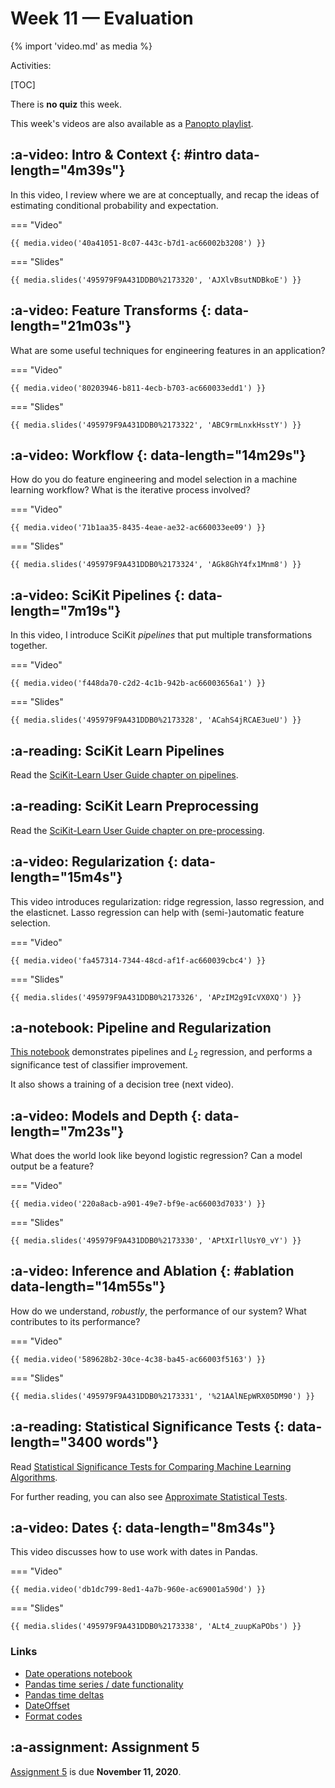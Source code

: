 # Week 11 — Evaluation
{% import 'video.md' as media %}

Activities:

[TOC]

There is **no quiz** this week.

This week's videos are also available as a [Panopto playlist](https://boisestate.hosted.panopto.com/Panopto/Pages/Viewer.aspx?pid=94fc0cc9-53df-43b5-b46d-ac66003dd5e1).

## :a-video: Intro & Context {: #intro data-length="4m39s"}

In this video, I review where we are at conceptually, and recap the ideas of estimating conditional probability and expectation.

=== "Video"

    {{ media.video('40a41051-8c07-443c-b7d1-ac66002b3208') }}

=== "Slides"

    {{ media.slides('495979F9A431DDB0%2173320', 'AJXlvBsutNDBkoE') }}

## :a-video: Feature Transforms {: data-length="21m03s"}

What are some useful techniques for engineering features in an application?

=== "Video"

    {{ media.video('80203946-b811-4ecb-b703-ac660033edd1') }}

=== "Slides"

    {{ media.slides('495979F9A431DDB0%2173322', 'ABC9rmLnxkHsstY') }}

## :a-video: Workflow {: data-length="14m29s"}

How do you do feature engineering and model selection in a machine learning workflow?
What is the iterative process involved?

=== "Video"

    {{ media.video('71b1aa35-8435-4eae-ae32-ac660033ee09') }}

=== "Slides"

    {{ media.slides('495979F9A431DDB0%2173324', 'AGk8GhY4fx1Mnm8') }}

## :a-video: SciKit Pipelines {: data-length="7m19s"}

In this video, I introduce SciKit *pipelines* that put multiple transformations together.

=== "Video"

    {{ media.video('f448da70-c2d2-4c1b-942b-ac66003656a1') }}

=== "Slides"

    {{ media.slides('495979F9A431DDB0%2173328', 'ACahS4jRCAE3ueU') }}

## :a-reading: SciKit Learn Pipelines

Read the [SciKit-Learn User Guide chapter on pipelines](https://scikit-learn.org/stable/modules/compose.html).

## :a-reading: SciKit Learn Preprocessing

Read the [SciKit-Learn User Guide chapter on pre-processing](https://scikit-learn.org/stable/modules/preprocessing.html).

## :a-video: Regularization {: data-length="15m4s"}

This video introduces regularization: ridge regression, lasso regression, and the elasticnet.
Lasso regression can help with (semi-)automatic feature selection.

=== "Video"

    {{ media.video('fa457314-7344-48cd-af1f-ac660039cbc4') }}

=== "Slides"

    {{ media.slides('495979F9A431DDB0%2173326', 'APzIM2g9IcVX0XQ') }}

## :a-notebook: Pipeline and Regularization

[This notebook](../../resources/tutorials/SciKitPipeline.ipynb) demonstrates pipelines and $L_2$ regression, and performs a significance test of classifier improvement.

It also shows a training of a decision tree (next video).

## :a-video: Models and Depth {: data-length="7m23s"}

What does the world look like beyond logistic regression?
Can a model output be a feature?

=== "Video"

    {{ media.video('220a8acb-a901-49e7-bf9e-ac66003d7033') }}

=== "Slides"

    {{ media.slides('495979F9A431DDB0%2173330', 'APtXIrllUsY0_vY') }}

## :a-video: Inference and Ablation {: #ablation data-length="14m55s"}

How do we understand, *robustly*, the performance of our system?
What contributes to its performance?

=== "Video"

    {{ media.video('589628b2-30ce-4c38-ba45-ac66003f5163') }}

=== "Slides"

    {{ media.slides('495979F9A431DDB0%2173331', '%21AAlNEpWRX05DM90') }}

## :a-reading: Statistical Significance Tests {: data-length="3400 words"}

Read [Statistical Significance Tests for Comparing Machine Learning Algorithms](https://machinelearningmastery.com/statistical-significance-tests-for-comparing-machine-learning-algorithms/).

For further reading, you can also see [Approximate Statistical Tests](http://dx.doi.org/10.1162/089976698300017197).

## :a-video: Dates {: data-length="8m34s"}

This video discusses how to use work with dates in Pandas.

=== "Video"

    {{ media.video('db1dc799-8ed1-4a7b-960e-ac69001a590d') }}

=== "Slides"

    {{ media.slides('495979F9A431DDB0%2173338', 'ALt4_zuupKaPObs') }}

### Links

- [Date operations notebook](./Dates.ipynb)
- [Pandas time series / date functionality](https://pandas.pydata.org/pandas-docs/stable/user_guide/timeseries.html)
- [Pandas time deltas](https://pandas.pydata.org/pandas-docs/stable/user_guide/timedeltas.html)
- [DateOffset](https://pandas.pydata.org/pandas-docs/stable/reference/offset_frequency.html)
- [Format codes](https://docs.python.org/3/library/datetime.html#strftime-and-strptime-behavior)

## :a-assignment: Assignment 5

[Assignment 5](../../assignments/A5/index.md) is due **November 11, 2020**.
